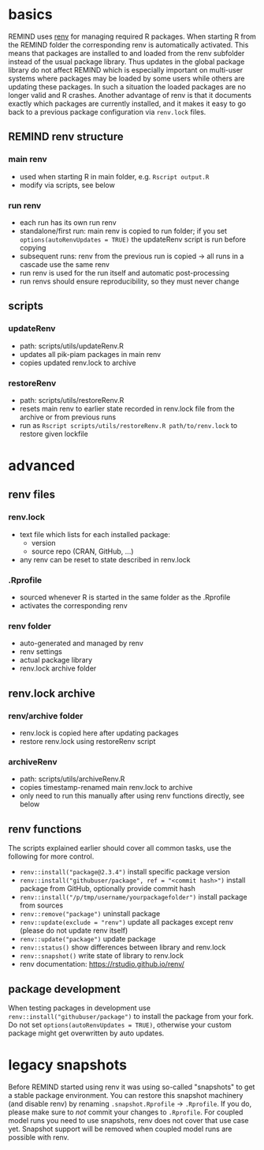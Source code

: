 # basics
REMIND uses [renv](https://rstudio.github.io/renv/) for managing required R packages. When starting R from the REMIND folder the corresponding renv is automatically activated. This means that packages are installed to and loaded from the renv subfolder instead of the usual package library. Thus updates in the global package library do not affect REMIND which is especially important on multi-user systems where packages may be loaded by some users while others are updating these packages. In such a situation the loaded packages are no longer valid and R crashes. Another advantage of renv is that it documents exactly which packages are currently installed, and it makes it easy to go back to a previous package configuration via `renv.lock` files.

## REMIND renv structure
### main renv
- used when starting R in main folder, e.g. `Rscript output.R`
- modify via scripts, see below

### run renv
- each run has its own run renv
- standalone/first run: main renv is copied to run folder; if you set `options(autoRenvUpdates = TRUE)` the updateRenv script is run before copying
- subsequent runs: renv from the previous run is copied -> all runs in a cascade use the same renv
- run renv is used for the run itself and automatic post-processing
- run renvs should ensure reproducibility, so they must never change

## scripts
### updateRenv
- path: scripts/utils/updateRenv.R
- updates all pik-piam packages in main renv
- copies updated renv.lock to archive

### restoreRenv
- path: scripts/utils/restoreRenv.R
- resets main renv to earlier state recorded in renv.lock file from the archive or from previous runs
- run as `Rscript scripts/utils/restoreRenv.R path/to/renv.lock` to restore given lockfile

# advanced
## renv files
### renv.lock
- text file which lists for each installed package:
	- version
	- source repo (CRAN, GitHub, ...)
- any renv can be reset to state described in renv.lock

### .Rprofile
- sourced whenever R is started in the same folder as the .Rprofile
- activates the corresponding renv

### renv folder
- auto-generated and managed by renv
- renv settings
- actual package library
- renv.lock archive folder

## renv.lock archive
### renv/archive folder
- renv.lock is copied here after updating packages
- restore renv.lock using restoreRenv script

### archiveRenv
- path: scripts/utils/archiveRenv.R
- copies timestamp-renamed main renv.lock to archive
- only need to run this manually after using renv functions directly, see below

## renv functions
The scripts explained earlier should cover all common tasks, use the following for more control.
- `renv::install("package@2.3.4")` install specific package version
- `renv::install("githubuser/package", ref = "<commit hash>")` install package from GitHub, optionally provide commit hash
- `renv::install("/p/tmp/username/yourpackagefolder")` install package from sources
- `renv::remove("package")` uninstall package
- `renv::update(exclude = "renv")` update all packages except renv (please do not update renv itself)
- `renv::update("package")` update package
- `renv::status()` show differences between library and renv.lock
- `renv::snapshot()` write state of library to renv.lock
- renv documentation: https://rstudio.github.io/renv/

## package development
When testing packages in development use `renv::install("githubuser/package")` to install the package from your fork. Do not set `options(autoRenvUpdates = TRUE)`, otherwise your custom package might get overwritten by auto updates.

# legacy snapshots
Before REMIND started using renv it was using so-called "snapshots" to get a stable package environment. You can restore this snapshot machinery (and disable renv) by renaming `.snapshot.Rprofile` -> `.Rprofile`. If you do, please make sure to *not* commit your changes to `.Rprofile`. For coupled model runs you need to use snapshots, renv does not cover that use case yet. Snapshot support will be removed when coupled model runs are possible with renv.
